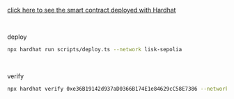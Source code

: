 [click here to see the smart contract deployed with Hardhat](https://sepolia-blockscout.lisk.com/address/0xe36B19142d937aD0366B174E1e84629cC58E7386?tab=contract)

<br>

deploy

```bash
npx hardhat run scripts/deploy.ts --network lisk-sepolia
```

<br>

verify

```bash
npx hardhat verify 0xe36B19142d937aD0366B174E1e84629cC58E7386 --network lisk-sepolia
```
